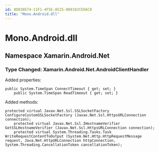 ```yaml
---
id: 8D038E74-11F1-4F5E-A525-0D8182CE66C0
title: "Mono.Android.dll"
---
```


# Mono.Android.dll

## Namespace Xamarin.Android.Net

### Type Changed: Xamarin.Android.Net.AndroidClientHandler

Added properties:

```
public System.TimeSpan ConnectTimeout { get; set; }
	public System.TimeSpan ReadTimeout { get; set; }
```



Added methods:

```
protected virtual Javax.Net.Ssl.SSLSocketFactory ConfigureCustomSSLSocketFactory (Javax.Net.Ssl.HttpsURLConnection connection);
	protected virtual Javax.Net.Ssl.IHostnameVerifier GetSSLHostnameVerifier (Javax.Net.Ssl.HttpsURLConnection connection);
	protected virtual System.Threading.Tasks.Task WriteRequestContentToOutput (System.Net.Http.HttpRequestMessage request, Java.Net.HttpURLConnection httpConnection, System.Threading.CancellationToken cancellationToken);
```
